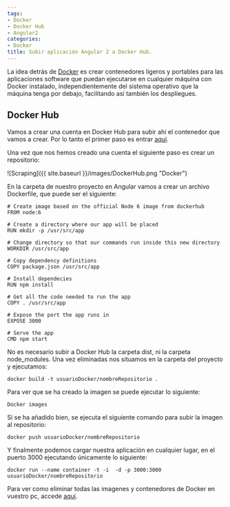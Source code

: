 ```yaml
---
tags:
- Docker
- Docker Hub
- Angular2
categories:
- Docker
title: Subir aplicación Angular 2 a Docker Hub.
---
```


La idea detrás de [Docker](https://www.docker.com/) es crear contenedores ligeros y portables para las aplicaciones software que puedan ejecutarse en cualquier máquina con Docker instalado, independientemente del sistema operativo que la máquina tenga por debajo, facilitando así también los despliegues.

## Docker Hub

Vamos a crear una cuenta en Docker Hub para subir ahí el contenedor que vamos a crear. Por lo tanto el primer paso es entrar [aquí](https://hub.docker.com/).

Una vez que nos hemos creado una cuenta el siguiente paso es crear un repositorio:

![Scraping]({{ site.baseurl }}/images/DockerHub.png "Docker")

En la carpeta de nuestro proyecto en Angular vamos a crear un archivo Dockerfile, que puede ser el siguiente:

```
# Create image based on the official Node 6 image from dockerhub
FROM node:6

# Create a directory where our app will be placed
RUN mkdir -p /usr/src/app

# Change directory so that our commands run inside this new directory
WORKDIR /usr/src/app

# Copy dependency definitions
COPY package.json /usr/src/app

# Install dependecies
RUN npm install

# Get all the code needed to run the app
COPY . /usr/src/app

# Expose the port the app runs in
EXPOSE 3000

# Serve the app
CMD npm start
```
No es necesario subir a Docker Hub la carpeta dist, ni la carpeta node_modules. Una vez eliminadas nos situamos en la carpeta del proyecto y ejecutamos:

```
docker build -t usuarioDocker/nombreRepositorio .
```

Para ver que se ha creado la imagen se puede ejecutar lo siguiente:

```
Docker images
```

Si se ha añadido bien, se ejecuta el siguiente comando para subir la imagen al repositorio:

```
docker push usuarioDocker/nombreRepositorio
```

Y finalmente podemos cargar nuestra aplicación en cualquier lugar, en el puerto 3000 ejecutando únicamente lo siguiente:

```
docker run --name container -t -i  -d -p 3000:3000 usuarioDocker/nombreRepositorio
```

Para ver como eliminar todas las imagenes y contenedores de Docker en vuestro pc, accede [aquí](https://gist.github.com/erknrio/e470a14f76377883980fa1d5fd531087).
